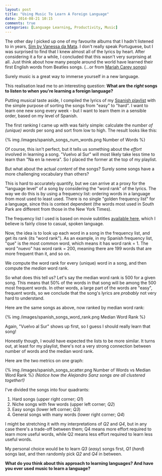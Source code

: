 ```yaml
---
layout: post
title: "Using Music To Learn A Foreign Language"
date: 2014-08-21 10:15
comments: true
categories: [Language Learning, Productivity, Music]
---
```


The other day I picked up one of my favourite albums that I hadn't listened to in years, [Sim by Vanessa da Mata](http://open.spotify.com/album/36fWvul2SzklDegMxkLRyC). I don't really speak Portuguese, but I was surprised to find that I knew almost all of the lyrics by heart. After considering it a for a while, I concluded that this wasn't very surprising at all. Just think about how many people around the world have learned their first English words from Beatles songs. (...or from [Mariah Carey songs](https://www.youtube.com/watch?v=FQt-h753jHI))

Surely music is a great way to immerse yourself in a new language.

This realisation lead me to an interesting question: **What are the *right* songs to listen to when you're learning a foreign language?**

Putting musical taste aside, I compiled the lyrics of my [Spanish playlist](http://open.spotify.com/user/askeluv/playlist/5AmbWKvEIVujIFeDRyhZVW) with the simple purpose of sorting the songs from "easy" to "hard". I want to learn one new song every week - but I want to learn them in a sensible order, based on my level of Spanish.

The first ranking I came up with was fairly simple: calculate the *number of (unique) words* per song and sort from low to high. The result looks like this:

{% img /images/spanish_songs_num_words.png Number of Words %}

Of course, this isn't perfect, but it tells us something about the *effort* involved in learning a song. "Vuelvo al Sur" will most likely take less time to learn than "Na en la nevera". So I placed the former at the top of my playlist.

But what about the actual *content* of the songs? Surely some songs have a more challenging vocabulary than others?

This is hard to accurately quantify, but we can arrive at a proxy for the "language level" of a song by considering the "word rank" of the lyrics. The way we do this is by using a frequency list: ordering words in a language from most used to least used. There is no single "golden frequency list" for a language, since this is context dependent (the words most used in South Park are different from those in the New York Times). 

The frequency list I used is based on movie subtitles [available here](http://invokeit.wordpress.com/frequency-word-lists/), which I believe is fairly close to casual, spoken language.

Now, the idea is to look up each word in a song in the frequency list, and get its rank (its "word rank"). As an example, in my Spanish frequency list, "que" is the most common word, which means it has word rank = 1. The word "nuevo" has word rank = 200, meaning there are 199 words that are more frequent than it, and so on.

We compute the word rank for every (unique) word in a song, and then compute the *median* word rank.

So what does this tell us? Let's say the median word rank is 500 for a given song. This means that 50% of the words in that song will be among the 500 most frequent words. In other words, a large part of the words are "easy", frequent words, so we conclude that the song's lyrics are *probably* not very hard to understand.

Here are the same songs as above, now ranked by median word rank:

{% img /images/spanish_songs_word_rank.png Median Word Rank %}

Again, "Vuelvo al Sur" shows up first, so I guess I should really learn that song! 

Honestly though, I would have expected the lists to be more similar. It turns out, at least for my playlist, there's not a very strong connection between number of words and the median word rank.

Here are the two metrics on one graph:

{% img /images/spanish_songs_scatter.png Number of Words vs Median Word Rank %}
*(Notice how the Alejandro Sanz songs are all clustered together!)*

I've divided the songs into four quadrants:

1. Hard songs (upper right corner; *Q1*)
2. Niche songs with few words (upper left corner; *Q2*)
3. Easy songs (lower left corner; *Q3*)
4. General songs with many words (lower right corner; *Q4*)

I might be stretching it with my interpretations of *Q2* and *Q4*, but in any case there's a trade-off between them; Q4 means more effort required to learn more useful words, while Q2 means less effort required to learn less useful words.

My personal choice would be to learn *Q3* (*easy*) songs first, *Q1* (*hard*) songs last, and then randomly pick *Q2* and *Q4* in between.

**What do you think about this approach to learning languages? And have you ever used music to learn a language?**
